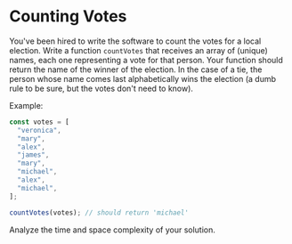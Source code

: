 # Counting Votes

You've been hired to write the software to count the votes for a local election. Write a function `countVotes` that receives an array of (unique) names, each one representing a vote for that person. Your function should return the name of the winner of the election. In the case of a tie, the person whose name comes last alphabetically wins the election (a dumb rule to be sure, but the votes don't need to know).

Example:

```js
const votes = [
  "veronica",
  "mary",
  "alex",
  "james",
  "mary",
  "michael",
  "alex",
  "michael",
];

countVotes(votes); // should return 'michael'
```

Analyze the time and space complexity of your solution.
